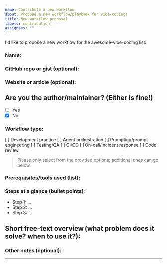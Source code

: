 ```yaml
---
name: Contribute a new workflow
about: Propose a new workflow/playbook for vibe-coding!
title: New workflow proposal
labels: contribution
assignees: ""
---
```


I'd like to propose a new workflow for the awesome-vibe-coding list:

### Name: 

### GitHub repo or gist (optional): 

### Website or article (optional): 

## Are you the author/maintainer? (Either is fine!)

- [ ] Yes
- [x] No

### Workflow type:

[ ] Development practice
[ ] Agent orchestration
[ ] Prompting/prompt engineering
[ ] Testing/QA
[ ] CI/CD
[ ] On-call/incident response
[ ] Code review

> Please only select from the provided options; additional ones can go below.

### Prerequisites/tools used (list):

<tools>

### Steps at a glance (bullet points):

- Step 1: ...
- Step 2: ...
- Step 3: ...

## Short free-text overview (what problem does it solve? when to use it?):

<overview>

<!-- e.g.
Trunk-based AI pairing: a daily agent pairing cadence with small PRs, automated test gates, and reproducible prompts.
-->

### Other notes (optional):

<notes>

---

<!--
 - Contributions should be fully functioning and publicly available
 - Your contribution will be edited by our AI agents, and may be moved to a different category
-->
